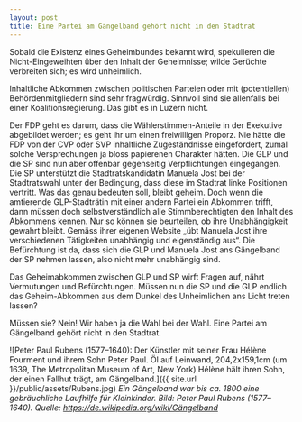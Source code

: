 ```yaml
---
layout: post
title: Eine Partei am Gängelband gehört nicht in den Stadtrat
---
```


Sobald die Existenz eines Geheimbundes bekannt wird, spekulieren die Nicht-Eingeweihten über den Inhalt der Geheimnisse; wilde Gerüchte verbreiten sich; es wird unheimlich.

Inhaltliche Abkommen zwischen politischen Parteien oder mit (potentiellen) Behördenmitgliedern sind sehr fragwürdig. Sinnvoll sind sie allenfalls bei einer Koalitionsregierung. Das gibt es in Luzern nicht.

Der FDP geht es darum, dass die Wählerstimmen-Anteile in der Exekutive abgebildet werden; es geht ihr um einen freiwilligen Proporz. Nie hätte die FDP von der CVP oder SVP inhaltliche Zugeständnisse eingefordert, zumal solche Versprechungen ja bloss papierenen Charakter hätten. Die GLP und die SP sind nun aber offenbar gegenseitig Verpflichtungen eingegangen. Die SP unterstützt die Stadtratskandidatin Manuela Jost bei der Stadtratswahl unter der Bedingung, dass diese im Stadtrat linke Positionen vertritt. Was das genau bedeuten soll, bleibt geheim. Doch wenn die amtierende GLP-Stadträtin mit einer andern Partei ein Abkommen trifft, dann müssen doch selbstverständlich alle Stimmberechtigten den Inhalt des Abkommens kennen. Nur so können sie beurteilen, ob ihre Unabhängigkeit gewahrt bleibt. Gemäss ihrer eigenen Website „übt Manuela Jost ihre verschiedenen Tätigkeiten unabhängig und eigenständig aus“. Die Befürchtung ist da, dass sich die GLP und Manuela Jost ans Gängelband der SP nehmen lassen, also nicht mehr unabhängig sind.

Das Geheimabkommen zwischen GLP und SP wirft Fragen auf, nährt Vermutungen und Befürchtungen. Müssen nun die SP und die GLP endlich das Geheim-Abkommen aus dem Dunkel des Unheimlichen ans Licht treten lassen?

Müssen sie? Nein! Wir haben ja die Wahl bei der Wahl. Eine Partei am Gängelband gehört nicht in den Stadtrat.

![Peter Paul Rubens (1577–1640): Der Künstler mit seiner Frau Hélène Fourment und ihrem Sohn Peter Paul. Öl auf Leinwand, 204,2x159,1cm (um 1639, The Metropolitan Museum of Art, New York) Hélène hält ihren Sohn, der einen Fallhut trägt, am Gängelband.]({{ site.url }}/public/assets/Rubens.jpg)
*Ein Gängelband war bis ca. 1800 eine gebräuchliche Laufhilfe für Kleinkinder. Bild: Peter Paul Rubens (1577–1640). Quelle: https://de.wikipedia.org/wiki/Gängelband*
